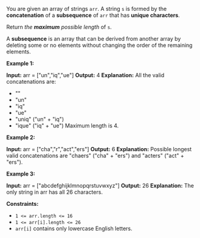 
You are given an array of strings  `arr`. A string  `s`  is formed by the  **concatenation**  of a  **subsequence**  of  `arr`  that has  **unique characters**.

Return  _the  **maximum**  possible length_  of  `s`.

A  **subsequence**  is an array that can be derived from another array by deleting some or no elements without changing the order of the remaining elements.

**Example 1:**

**Input:** arr = ["un","iq","ue"]
**Output:** 4
**Explanation:** All the valid concatenations are:
- ""
- "un"
- "iq"
- "ue"
- "uniq" ("un" + "iq")
- "ique" ("iq" + "ue")
  Maximum length is 4.

**Example 2:**

**Input:** arr = ["cha","r","act","ers"]
**Output:** 6
**Explanation:** Possible longest valid concatenations are "chaers" ("cha" + "ers") and "acters" ("act" + "ers").

**Example 3:**

**Input:** arr = ["abcdefghijklmnopqrstuvwxyz"]
**Output:** 26
**Explanation:** The only string in arr has all 26 characters.

**Constraints:**

-   `1 <= arr.length <= 16`
-   `1 <= arr[i].length <= 26`
-   `arr[i]`  contains only lowercase English letters.